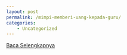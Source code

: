 ```yaml
---
layout: post
permalink: /mimpi-memberi-uang-kepada-guru/
categories:
    - Uncategorized
---
```


[Baca Selengkapnya](/01)